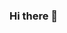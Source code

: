 ### Hi there 👋

<!--
**Manikandan-professional/Manikandan-professional** is a ✨ _special_ ✨ repository because its `README.md` (this file) appears on your GitHub profile.

Here are some ideas to get you started:

- 🔭 I’m currently working on Data Analytics
- 🌱 I’m currently learning Machine Learning and Artificial Intelligence
- 👯 I’m looking to collaborate on ...
- 🤔 I’m looking for help with ...
- 💬 Ask me about anything
- 📫 How to reach me: https://bit.ly/3pi3hOu
- 😄 Pronouns: ...
- ⚡ Fun fact: Exploring Food
-->
